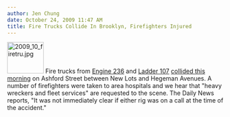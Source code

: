 ```yaml
---
author: Jen Chung
date: October 24, 2009 11:47 AM
title: Fire Trucks Collide In Brooklyn, Firefighters Injured
---
```


<p><span class="mt-enclosure mt-enclosure-image" style="display: inline;"> <img alt="2009_10_firetru.jpg" src="https://web.archive.org/web/20110623135629im_/http://gothamist.com/attachments/jen/2009_10_firetru.jpg" width="85" height="73" class="image-right"> </span>Fire trucks from <a href="https://web.archive.org/web/20110623135629/http://www.nyfd.com/brooklyn_engines/engine_236.html">Engine 236</a> and <a href="https://web.archive.org/web/20110623135629/http://nyfd.com/brooklyn_ladders/ladder_107.html">Ladder 107</a> <a href="https://web.archive.org/web/20110623135629/http://www.nydailynews.com/ny_local/2009/10/24/2009-10-24_several_firefighters_injured_after_two_fire_trucks_collide_in_.html">collided this morning</a> on Ashford Street between New Lots and Hegeman Avenues. A number of firefighters were taken to area hospitals and we hear that &quot;heavy wreckers and fleet services&quot; are requested to the scene.  The Daily News reports, &quot;It was not immediately clear if either rig was on a call at the time of the accident.&quot;</p>